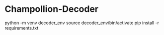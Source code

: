 # Champollion-Decoder

python -m venv decoder_env
source decoder_env/bin/activate
pip install -r requirements.txt
